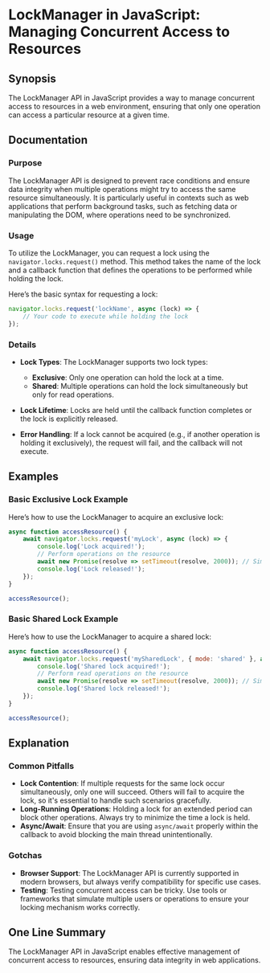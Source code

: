 <!--
Meta Description: # LockManager in JavaScript: Managing Concurrent Access to Resources ## Synopsis The LockManager API in JavaScript provides a way to manage concurrent...
Meta Keywords: lock, operations, lockmanager, async, javascript
-->

# LockManager in JavaScript: Managing Concurrent Access to Resources

## Synopsis
The LockManager API in JavaScript provides a way to manage concurrent access to resources in a web environment, ensuring that only one operation can access a particular resource at a given time.

## Documentation
### Purpose
The LockManager API is designed to prevent race conditions and ensure data integrity when multiple operations might try to access the same resource simultaneously. It is particularly useful in contexts such as web applications that perform background tasks, such as fetching data or manipulating the DOM, where operations need to be synchronized.

### Usage
To utilize the LockManager, you can request a lock using the `navigator.locks.request()` method. This method takes the name of the lock and a callback function that defines the operations to be performed while holding the lock.

Here’s the basic syntax for requesting a lock:

```javascript
navigator.locks.request('lockName', async (lock) => {
    // Your code to execute while holding the lock
});
```

### Details
- **Lock Types**: The LockManager supports two lock types:
  - **Exclusive**: Only one operation can hold the lock at a time.
  - **Shared**: Multiple operations can hold the lock simultaneously but only for read operations.
  
- **Lock Lifetime**: Locks are held until the callback function completes or the lock is explicitly released.

- **Error Handling**: If a lock cannot be acquired (e.g., if another operation is holding it exclusively), the request will fail, and the callback will not execute.

## Examples
### Basic Exclusive Lock Example
Here’s how to use the LockManager to acquire an exclusive lock:

```javascript
async function accessResource() {
    await navigator.locks.request('myLock', async (lock) => {
        console.log('Lock acquired!');
        // Perform operations on the resource
        await new Promise(resolve => setTimeout(resolve, 2000)); // Simulating work
        console.log('Lock released!');
    });
}

accessResource();
```

### Basic Shared Lock Example
Here’s how to use the LockManager to acquire a shared lock:

```javascript
async function accessResource() {
    await navigator.locks.request('mySharedLock', { mode: 'shared' }, async (lock) => {
        console.log('Shared lock acquired!');
        // Perform read operations on the resource
        await new Promise(resolve => setTimeout(resolve, 2000)); // Simulating work
        console.log('Shared lock released!');
    });
}

accessResource();
```

## Explanation
### Common Pitfalls
- **Lock Contention**: If multiple requests for the same lock occur simultaneously, only one will succeed. Others will fail to acquire the lock, so it's essential to handle such scenarios gracefully.
- **Long-Running Operations**: Holding a lock for an extended period can block other operations. Always try to minimize the time a lock is held.
- **Async/Await**: Ensure that you are using `async/await` properly within the callback to avoid blocking the main thread unintentionally.

### Gotchas
- **Browser Support**: The LockManager API is currently supported in modern browsers, but always verify compatibility for specific use cases.
- **Testing**: Testing concurrent access can be tricky. Use tools or frameworks that simulate multiple users or operations to ensure your locking mechanism works correctly.

## One Line Summary
The LockManager API in JavaScript enables effective management of concurrent access to resources, ensuring data integrity in web applications.